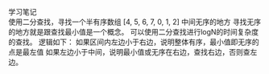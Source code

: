 学习笔记  
使用二分查找，寻找一个半有序数组 [4, 5, 6, 7, 0, 1, 2] 中间无序的地方
寻找无序的地方就是跟查找最小值是一个概念。
可以使用二分查找进行logN的时间复杂度的查找。
逻辑如下：
如果区间内左边小于右边，说明整体有序，最小值即无序的点是最左值
如果左边小于中间，说明最小值或无序在右边，查找右边，否则查左边。


